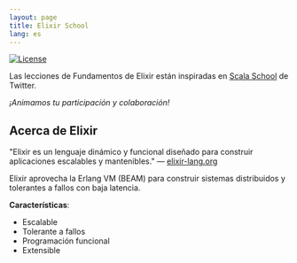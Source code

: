 ```yaml
---
layout: page
title: Elixir School
lang: es
---
```


[![License](//img.shields.io/badge/license-MIT-brightgreen.svg)](http://opensource.org/licenses/MIT)

Las lecciones de Fundamentos de Elixir están inspiradas en [Scala School](http://twitter.github.io/scala_school/) de Twitter.

_¡Animamos tu participación y colaboración!_

## Acerca de Elixir

"Elixir es un lenguaje dinámico y funcional diseñado para construir aplicaciones escalables y mantenibles." — [elixir-lang.org](http://elixir-lang.org/)

Elixir aprovecha la Erlang VM (BEAM) para construir sistemas distribuidos y tolerantes a fallos con baja latencia.

__Características__:

+ Escalable
+ Tolerante a fallos
+ Programación funcional
+ Extensible
